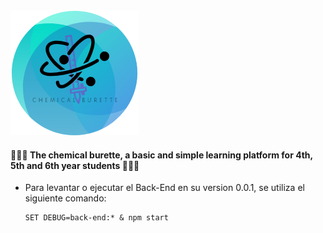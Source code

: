 <img src="https://raw.githubusercontent.com/boodahDEV/CB/Back/logo.png" > 

#### :school_satchel::school_satchel::school_satchel: The chemical burette, a basic and simple learning platform for 4th, 5th and 6th year students :school_satchel::school_satchel::school_satchel:


  * Para levantar o ejecutar el Back-End en su version 0.0.1, se utiliza el siguiente comando:
      ``` console
      SET DEBUG=back-end:* & npm start
      ```
